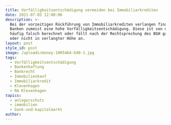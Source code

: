 ```yaml
---
title: Vorfälligkeitsentschädigung vermeiden bei Immobiliarkrediten
date: 2021-07-05 12:00:00
description: >-
  Bei der vorzeitigen Rückführung von Immobiliarkrediten verlangen finanzierende
  Banken zumeist eine hohe Vorfälligkeitsentschädigung. Diese ist von der Bank
  häufig falsch berechnet oder fällt nach der Rechtsprechung des BGH gar nicht
  oder nicht in verlangter Höhe an.  
layout: post
style_id: post
image: /uploads/money-1005464-640-1.jpg
tags:
  - Vorfälligkeitsentschädigung
  - Bankenhaftung
  - Bankrecht
  - Immobilienkauf
  - Immobiliarkredit
  - Klevenhagen
  - RA Klevenhagen
topics:
  - anlegerschutz
  - immobilien
  - bank-und-kapitalmarkt
author:
---
```

